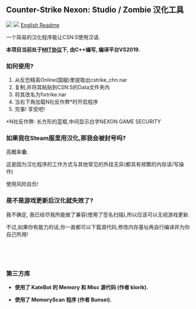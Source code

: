 ## Counter-Strike Nexon: Studio / Zombie 汉化工具

[![](https://img.shields.io/badge/许可证-MIT-green)](./LICENSE_CN)
[![](https://img.shields.io/badge/发行版本-1.1-green)](https://github.com/dounai2333/CSNS-Chinese-Localization/releases/tag/1.1)
[English Readme](./README.md)

一个简易的汉化程序能让CSN:S使用汉语.

**本项目当前处于[MIT协议](./LICENSE_CN)下, 由C++编写, 编译平台VS2019.**

### 如何使用?
1. 从反恐精英Online(国服)里提取出cstrike_chn.nar
2. 复制,并将其粘贴到CSN:S的Data文件夹内
3. 将其改名为fixtrike.nar
4. 当右下角加载N社反作弊*时开启程序
5. 完事! 享受吧!

*N社反作弊: 长方形的蓝框,中间显示白字NEXON GAME SECURITY

### 如果我在Steam服里用汉化,那我会被封号吗?
高概率**会**.

这是因为汉化程序的工作方式与其他常见的外挂无异(都具有频繁的内存读/写操作)

使用风险自负!

### 是不是游戏更新后汉化就失效了?
我不确定, 我已经尽我所能做了兼容(使用了签名扫描),所以应该可以无视游戏更新.

不过,如果你有能力的话,你一直都可以下载源代码,修改内存基址再自行编译并为你自己所用!

‮

‮

### 第三方库

- **使用了 KateBot 的 Memory 和 Misc 源代码 (作者 klorik).**

- **使用了 MemoryScan 程序 (作者 Bunsei).**
